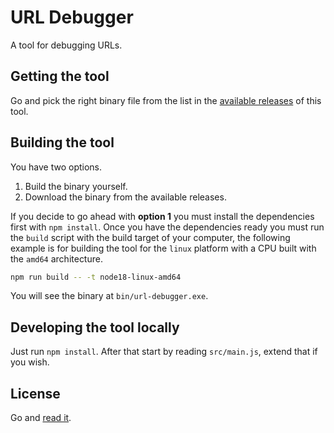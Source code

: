 # URL Debugger

A tool for debugging URLs.

## Getting the tool

Go and pick the right binary file from the list in the
[available releases](https://github.com/santiago-rodrig/url-debugger/releases)
of this tool.

## Building the tool

You have two options.

1. Build the binary yourself.
2. Download the binary from the available releases.

If you decide to go ahead with **option 1** you must
install the dependencies first with `npm install`.
Once you have the dependencies ready you must
run the `build` script with the build target of your
computer, the following example is for building
the tool for the `linux` platform with a CPU built
with the `amd64` architecture.

```bash
npm run build -- -t node18-linux-amd64
```

You will see the binary at `bin/url-debugger.exe`.

## Developing the tool locally

Just run `npm install`. After that start by
reading `src/main.js`, extend that if you wish.

## License

Go and [read it](./LICENSE.md).